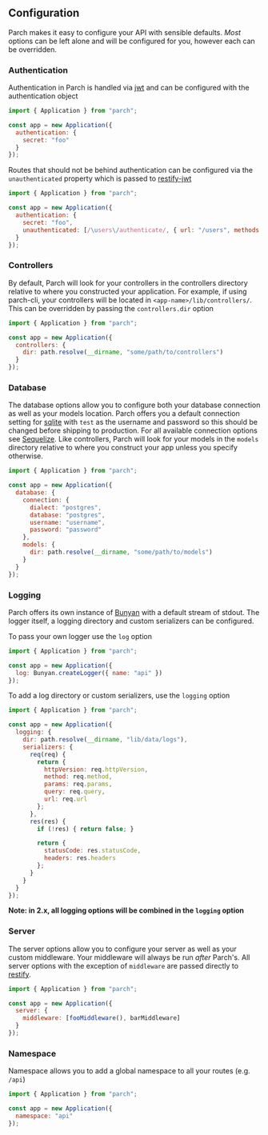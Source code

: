 ## Configuration

Parch makes it easy to configure your API with sensible defaults. *Most* options
can be left alone and will be configured for you, however each can be overridden.

### Authentication

Authentication in Parch is handled via [jwt](https://jwt.io/) and can be configured with the
authentication object

```javascript
import { Application } from "parch";

const app = new Application({
  authentication: {
    secret: "foo"
  }
});
```

Routes that should not be behind authentication can be configured via the
`unauthenticated` property which is passed to [restify-jwt](https://www.npmjs.com/package/restify-jwt)

```javascript
import { Application } from "parch";

const app = new Application({
  authentication: {
    secret: "foo",
    unauthenticated: [/\users\/authenticate/, { url: "/users", methods: ["post"] }]
  }
});
```

### Controllers

By default, Parch will look for your controllers in the controllers directory
relative to where you constructed your application. For example, if using parch-cli,
your controllers will be located in `<app-name>/lib/controllers/`. This can be
overridden by passing the `controllers.dir` option

```javascript
import { Application } from "parch";

const app = new Application({
  controllers: {
    dir: path.resolve(__dirname, "some/path/to/controllers")
  }
});
```

### Database

The database options allow you to configure both your database connection as well
as your models location. Parch offers you a default connection setting for
[sqlite](https://www.npmjs.com/package/sqlite) with `test` as the username and
password so this should be changed before shipping to production. For all available
connection options see [Sequelize](http://docs.sequelizejs.com/en/v3/docs/getting-started/#setting-up-a-connection). Like controllers, Parch will look for your models
in the `models` directory relative to where you construct your app unless you
specify otherwise.

```javascript
import { Application } from "parch";

const app = new Application({
  database: {
    connection: {
      dialect: "postgres",
      database: "postgres",
      username: "username",
      password: "password"
    },
    models: {
      dir: path.resolve(__dirname, "some/path/to/models")
    }
  }
});
```

### Logging

Parch offers its own instance of [Bunyan](https://github.com/trentm/node-bunyan)
with a default stream of stdout. The logger itself, a logging directory and custom
serializers can be configured.

To pass your own logger use the `log` option

```javascript
import { Application } from "parch";

const app = new Application({
  log: Bunyan.createLogger({ name: "api" })
});
```

To add a log directory or custom serializers, use the `logging` option

```javascript
import { Application } from "parch";

const app = new Application({
  logging: {
    dir: path.resolve(__dirname, "lib/data/logs"),
    serializers: {
      req(req) {
        return {
          httpVersion: req.httpVersion,
          method: req.method,
          params: req.params,
          query: req.query,
          url: req.url
        };
      },
      res(res) {
        if (!res) { return false; }

        return {
          statusCode: res.statusCode,
          headers: res.headers
        };
      }
    }
  }
});
```

**Note: in 2.x, all logging options will be combined in the `logging` option**

### Server

The server options allow you to configure your server as well as your
custom middleware. Your middleware will always be run *after* Parch's. All server
options with the exception of `middleware` are passed directly to [restify](http://restify.com/).

```javascript
import { Application } from "parch";

const app = new Application({
  server: {
    middleware: [fooMiddleware(), barMiddleware]
  }
});
```

### Namespace

Namespace allows you to add a global namespace to all your routes (e.g. `/api`)

```javascript
import { Application } from "parch";

const app = new Application({
  namespace: "api"
});
```
